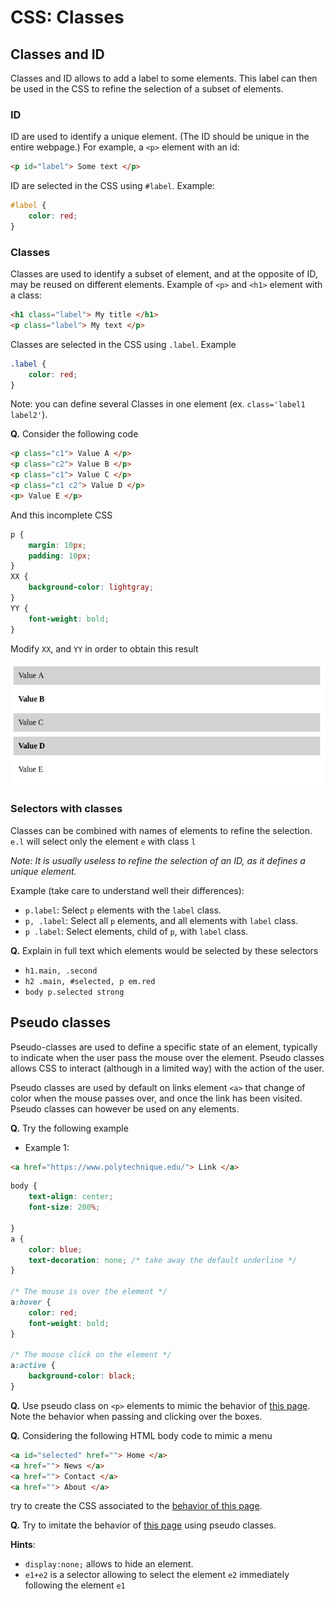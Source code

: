 # CSS: Classes

## Classes and ID

Classes and ID allows to add a label to some elements. This label can then be used in the CSS to refine the selection of a subset of elements.

### ID

ID are used to identify a unique element.
(The ID should be unique in the entire webpage.)
For example, a `<p>` element with an id:

```html
<p id="label"> Some text </p>
```

ID are selected in the CSS using `#label`. Example:

```css
#label {
	color: red;
}
```

### Classes

Classes are used to identify a subset of element, and at the opposite of ID, may be reused on different elements.
Example of `<p>` and `<h1>` element with a class:

```html
<h1 class="label"> My title </h1>
<p class="label"> My text </p>
```

Classes are selected in the CSS using `.label`. Example

```css
.label {
	color: red;
}
```

Note: you can define several Classes in one element (ex. `class='label1 label2'`).

__Q.__ Consider the following code

```html
<p class="c1"> Value A </p>
<p class="c2"> Value B </p>
<p class="c1"> Value C </p>
<p class="c1 c2"> Value D </p>
<p> Value E </p>
```

And this incomplete CSS

```css
p {
	margin: 10px;
	padding: 10px;
}
XX {
	background-color: lightgray;
}
YY {
	font-weight: bold;
}
```

Modify `XX`, and `YY` in order to obtain this result

![](pictures/classes_exercice.png)

### Selectors with classes

Classes can be combined with names of elements to refine the selection.
`e.l` will select only the element `e` with class `l`

_Note: It is usually useless to refine the selection of an ID, as it defines a unique element._

Example (take care to understand well their differences):
* `p.label`: Select `p` elements with the `label` class.
* `p, .label`: Select all `p` elements, and all elements with `label` class.
* `p .label`: Select elements, child of `p`, with `label` class.

__Q.__ Explain in full text which elements would be selected by these selectors

* `h1.main, .second`
* `h2 .main, #selected, p em.red`
* `body p.selected strong`


## Pseudo classes

Pseudo-classes are used to define a specific state of an element, typically to indicate when the user pass the mouse over the element. Pseudo classes allows CSS to interact (although in a limited way) with the action of the user.

Pseudo classes are used by default on links element `<a>` that change of color when the mouse passes over, and once the link has been visited.
Pseudo classes can however be used on any elements.

__Q.__ Try the following example

* Example 1:

```html
<a href="https://www.polytechnique.edu/"> Link </a>
```

```css
body {
	text-align: center;
	font-size: 200%;

}
a {
	color: blue;
	text-decoration: none; /* take away the default underline */
}

/* The mouse is over the element */
a:hover {
	color: red;
	font-weight: bold;
}

/* The mouse click on the element */
a:active {
	background-color: black;
}
```

__Q.__ Use pseudo class on `<p>` elements to mimic the behavior of [this page](exercice/01_pseudo_class_box/index.html). Note the behavior when passing and clicking over the boxes.

__Q.__ Considering the following HTML body code to mimic a menu

```html
<a id="selected" href=""> Home </a>
<a href=""> News </a>
<a href=""> Contact </a>
<a href=""> About </a>
```

try to create the CSS associated to the [behavior of this page](exercice/02_pseudo_class_menu/index.html).


__Q.__ Try to imitate the behavior of [this page](exercice/03_pseudo_class_appearance/index.html) using pseudo classes.

__Hints__:
* `display:none;` allows to hide an element.
* `e1+e2` is a selector allowing to select the element `e2` immediately following the element `e1`

